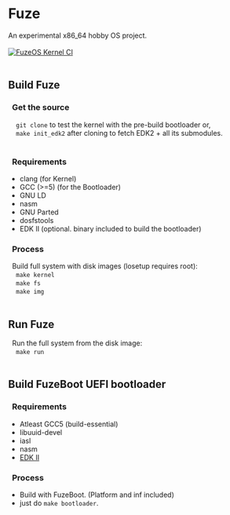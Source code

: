 # Fuze
An experimental x86_64 hobby OS project. 
&nbsp;  
&nbsp;  
[![FuzeOS Kernel CI](https://github.com/Sayan505/FuzeOS/actions/workflows/test_knl.yml/badge.svg)](https://github.com/Sayan505/FuzeOS/actions/workflows/test_knl.yml)
&nbsp;  
&nbsp;  

## Build Fuze
### &nbsp; Get the source
&nbsp; &nbsp; `git clone` to test the kernel with the pre-build bootloader or,  
&nbsp; &nbsp; `make init_edk2` after cloning to fetch EDK2 + all its submodules.  
&nbsp;  

### &nbsp; Requirements
* clang (for Kernel)
* GCC (>=5) (for the Bootloader)
* GNU LD
* nasm
* GNU Parted
* dosfstools
* EDK II (optional. binary included to build the bootloader)
&nbsp;  

### &nbsp; Process
&nbsp; Build full system with disk images (losetup requires root):  
&nbsp; &nbsp; `make kernel`  
&nbsp; &nbsp; `make fs`  
&nbsp; &nbsp; `make img`  
&nbsp;

## Run Fuze
&nbsp; Run the full system from the disk image:  
&nbsp; &nbsp; `make run`   
&nbsp;

## Build FuzeBoot UEFI bootloader
### &nbsp; Requirements
* Atleast GCC5 (build-essential)
* libuuid-devel
* iasl
* nasm
* [EDK II](https://github.com/tianocore/edk2)  

### &nbsp; Process
+ Build with FuzeBoot. (Platform and inf included)
+ just do `make bootloader`.

